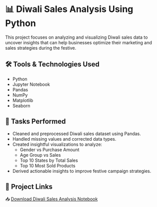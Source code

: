 # 📊 Diwali Sales Analysis Using Python

This project focuses on analyzing and visualizing Diwali sales data to uncover insights that can help businesses optimize their marketing and sales strategies during the festive.

## 🛠️ Tools & Technologies Used
- Python
- Jupyter Notebook
- Pandas
- NumPy
- Matplotlib
- Seaborn

## 🔧 Tasks Performed
- Cleaned and preprocessed Diwali sales dataset using Pandas.
- Handled missing values and corrected data types.
- Created insightful visualizations to analyze:
  - Gender vs Purchase Amount
  - Age Group vs Sales
  - Top 10 States by Total Sales
  - Top 10 Most Sold Products
- Derived actionable insights to improve festive campaign strategies.

## 🔗 Project Links

 
📥 [Download Diwali Sales Analysis Notebook](https://github.com/bindurag1807/Diwali-Sales-Analysis-Using-Python/raw/main/Diwali_sales_Analysis.ipynb)




